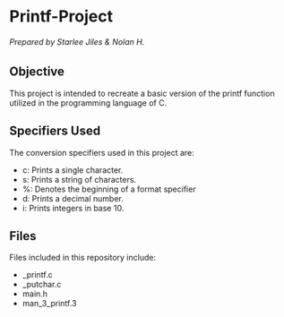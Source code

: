 # Printf-Project

###### Prepared by Starlee Jiles & Nolan H.

## Objective
This project is intended to recreate a basic version of the printf function utilized in the programming language of C.

## Specifiers Used
The conversion specifiers used in this project are:
- c: Prints a single character.
- s: Prints a string of characters.
- %: Denotes the beginning of a format specifier
- d: Prints a decimal number.
- i: Prints integers in base 10.

## Files
Files included in this repository include:
- _printf.c
- _putchar.c
- main.h
- man_3_printf.3
